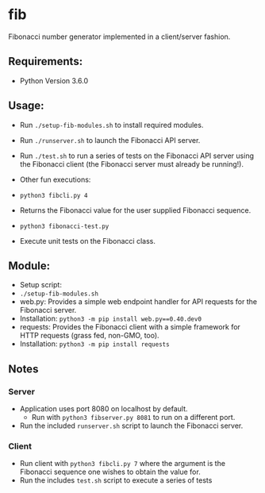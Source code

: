 # fib

Fibonacci number generator implemented in a client/server fashion.

## Requirements:

- Python Version 3.6.0

## Usage:

- Run `./setup-fib-modules.sh` to install required modules.
- Run `./runserver.sh` to launch the Fibonacci API server.
- Run `./test.sh` to run a series of tests on the Fibonacci API server using the
Fibonacci client (the Fibonacci server must already be running!).

- Other fun executions:
 - `python3 fibcli.py 4`
  - Returns the Fibonacci value for the user supplied Fibonacci sequence.
 - `python3 fibonacci-test.py`
  - Execute unit tests on the Fibonacci class.

## Module:

- Setup script:
 - `./setup-fib-modules.sh`
- web.py: Provides a simple web endpoint handler for API requests for the Fibonacci server.
 - Installation: `python3 -m pip install web.py==0.40.dev0`
- requests: Provides the Fibonacci client with a simple framework for HTTP requests (grass fed, non-GMO, too).
 - Installation: `python3 -m pip install requests`

## Notes

### Server

- Application uses port 8080 on localhost by default.
  - Run with `python3 fibserver.py 8081` to run on a different port.
- Run the included `runserver.sh` script to launch the Fibonacci server.

### Client

- Run client with `python3 fibcli.py 7` where the argument is the Fibonacci sequence one wishes to obtain the value for.
- Run the includes `test.sh` script to execute a series of tests
